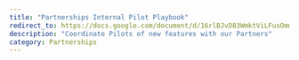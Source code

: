 ```yaml
---
title: "Partnerships Internal Pilot Playbook"
redirect_to: https://docs.google.com/document/d/16rlBJvD83WmktViLFusOmmLabAU635wn3VZ_6y1jH2M
description: "Coordinate Pilots of new features with our Partners"
category: Partnerships
---
```

